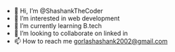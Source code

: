 - 👋 Hi, I’m @ShashankTheCoder
- 👀 I’m interested in web development
- 🌱 I’m currently learning B.tech
- 💞️ I’m looking to collaborate on linked in
- 📫 How to reach me gorlashashank2002@gmail.com

<!---
ShashankTheCoder/ShashankTheCoder is a ✨ special ✨ repository because its `README.md` (this file) appears on your GitHub profile.
You can click the Preview link to take a look at your changes.
--->
